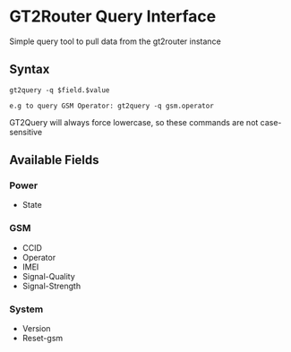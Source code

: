 # GT2Router Query Interface
Simple query tool to pull data from the gt2router instance

## Syntax
```
gt2query -q $field.$value

e.g to query GSM Operator: gt2query -q gsm.operator
```

GT2Query will always force lowercase, so these commands are not case-sensitive

## Available Fields
### Power
* State

### GSM
* CCID
* Operator
* IMEI
* Signal-Quality
* Signal-Strength

### System
* Version
* Reset-gsm
